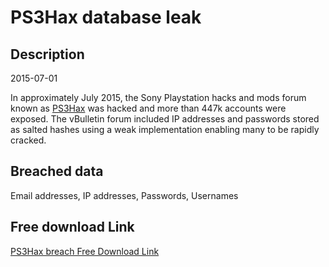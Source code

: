 # PS3Hax database leak

## Description

2015-07-01

In approximately July 2015, the Sony Playstation hacks and mods forum known as <a href="http://www.ps3hax.net" target="_blank" rel="noopener">PS3Hax</a> was hacked and more than 447k accounts were exposed. The vBulletin forum included IP addresses and passwords stored as salted hashes using a weak implementation enabling many to be rapidly cracked.

## Breached data

Email addresses, IP addresses, Passwords, Usernames

## Free download Link

[PS3Hax breach Free Download Link](https://tinyurl.com/2b2k277t)